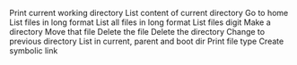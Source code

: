 Print current working directory
List content of current directory
Go to home
List files in long format
List all files in long format
List files digit
Make a directory
Move that file
Delete the file
Delete the directory
Change to previous directory
List in current, parent and boot dir
Print file type
Create symbolic link
